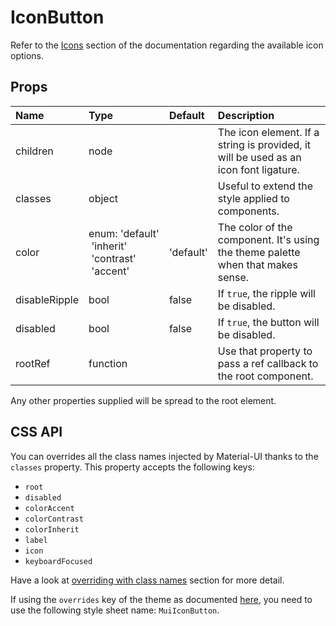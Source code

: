 # IconButton

Refer to the [Icons](/style/icons) section of the documentation
regarding the available icon options.

## Props
| Name | Type | Default | Description |
|:-----|:-----|:--------|:------------|
| children | node |  | The icon element. If a string is provided, it will be used as an icon font ligature. |
| classes | object |  | Useful to extend the style applied to components. |
| color | enum:&nbsp;'default'<br>&nbsp;'inherit'<br>&nbsp;'contrast'<br>&nbsp;'accent'<br> | 'default' | The color of the component. It's using the theme palette when that makes sense. |
| disableRipple | bool | false | If `true`, the ripple will be disabled. |
| disabled | bool | false | If `true`, the button will be disabled. |
| rootRef | function |  | Use that property to pass a ref callback to the root component. |

Any other properties supplied will be spread to the root element.

## CSS API

You can overrides all the class names injected by Material-UI thanks to the `classes` property.
This property accepts the following keys:
- `root`
- `disabled`
- `colorAccent`
- `colorContrast`
- `colorInherit`
- `label`
- `icon`
- `keyboardFocused`

Have a look at [overriding with class names](/customization/overrides#overriding-with-class-names)
section for more detail.

If using the `overrides` key of the theme as documented
[here](/customization/themes#customizing-all-instances-of-a-component-type),
you need to use the following style sheet name: `MuiIconButton`.

